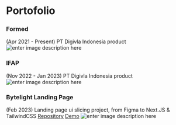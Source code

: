 # Portofolio

### Formed
 (Apr 2021 - Present) PT Digivla Indonesia product
![enter image description here](https://i.imgur.com/sFd6L41.png)
### IFAP
(Nov 2022 - Jan 2023) PT Digivla Indonesia product
![enter image description here](https://i.imgur.com/gy6nZU1.png)
### Bytelight Landing Page
(Feb 2023) Landing page ui slicing project, from Figma to Next.JS & TailwindCSS
[Repository](https://github.com/gagazmanqunazara/bytelight-landing-page)
[Demo](https://bytelight-landing-page.vercel.app/)
![enter image description here](https://i.imgur.com/HNRndUJ.png)
